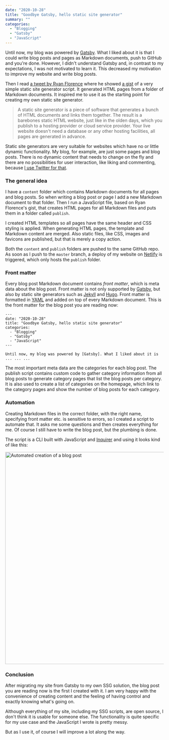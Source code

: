 ```yaml
---
date: "2020-10-28"
title: "Goodbye Gatsby, hello static site generator"
summary: ""
categories:
  - "Blogging"
  - "Gatsby"
  - "JavaScript"
---
```


Until now, my blog was powered by [Gatsby]. What I liked about it is that I could write blog posts and pages as Markdown documents, push to GitHub and you're done. However, I didn't understand Gatsby and, in contrast to my expectations, I was not motivated to learn it. This decreased my motivation to improve my website and write blog posts.

Then I read [a tweet by Ryan Florence] where he showed [a gist] of a very simple static site generator script. It generated HTML pages from a folder of Markdown documents. It inspired me to use it as the starting point for creating my own static site generator.

> A static site generator is a piece of software that generates a bunch of HTML documents and links them together. The result is a barebones static HTML website, just like in the olden days, which you publish to a hosting provider or cloud service provider. Your live website doesn't need a database or any other hosting facilities, all pages are generated in advance.

Static site generators are very suitable for websites which have no or little dynamic functionality. My blog, for example, are just some pages and blog posts. There is no dynamic content that needs to change on the fly and there are no possibilities for user interaction, like liking and commenting, because [I use Twitter for that].

### The general idea

I have a `content` folder which contains Markdown documents for all pages and blog posts. So when writing a blog post or page I add a new Markdown document to that folder. Then I run a JavaScript file, based on Ryan Florence's gist, that creates HTML pages for all Markdown files and puts them in a folder called `publish`.

I created HTML templates so all pages have the same header and CSS styling is applied. When generating HTML pages, the template and Markdown content are merged. Also static files, like CSS, images and favicons are published, but that is merely a copy action.

Both the `content` and `publish` folders are pushed to the same GitHub repo. As soon as I push to the `master` branch, a deploy of my website on [Netlify] is triggered, which only hosts the `publish` folder.

### Front matter

Every blog post Markdown document contains _front matter_, which is meta data about the blog post. Front matter is not only supported by [Gatsby], but also by static site generators such as [Jekyll] and [Hugo]. Front matter is formatted in [YAML] and added on top of every Markdown document. This is the front matter for the blog post you are reading now:

```
---
date: "2020-10-28"
title: "Goodbye Gatsby, hello static site generator"
categories:
  - "Blogging"
  - "Gatsby"
  - "JavaScript"
---

Until now, my blog was powered by [Gatsby]. What I liked about it is ... ... ...
```

The most important meta data are the categories for each blog post. The publish script contains custom code to gather category information from all blog posts to generate category pages that list the blog posts per category. It is also used to create a list of categories on the homepage, which link to the category pages and show the number of blog posts for each category.

### Automation

Creating Markdown files in the correct folder, with the right name, specifying front matter etc. is sensitive to errors, so I created a script to automate that. It asks me some questions and then creates everything for me. Of course I still have to write the blog post, but the plumbing is done.

The script is a CLI built with JavaScript and [Inquirer] and using it looks kind of like this:

<img alt="Automated creation of a blog post" src="ssg.gif" width="672"/>

### Conclusion

After migrating my site from Gatsby to my own SSG solution, the blog post you are reading now is the first I created with it. I am very happy with the convenience of creating content and the feeling of having control and exactly knowing what's going on.

Although everything of my site, including my SSG scripts, are open source, I don't think it is usable for someone else. The functionality is quite specific for my use case and the JavaScript I wrote is pretty messy.

But as I use it, of course I will improve a lot along the way.

[gatsby]: https://www.gatsbyjs.com
[i use twitter for that]: using-twitter-for-blog-commenting
[a tweet by ryan florence]: https://twitter.com/ryanflorence/status/1294303054007635973
[a gist]: https://gist.github.com/ryanflorence/fb3fe3209877e7a37700a20251804cca
[netlify]: https://netlify.com
[jekyll]: https://jekyllrb.com
[hugo]: https://gohugo.io
[yaml]: https://yaml.org
[inquirer]: https://github.com/SBoudrias/Inquirer.js
